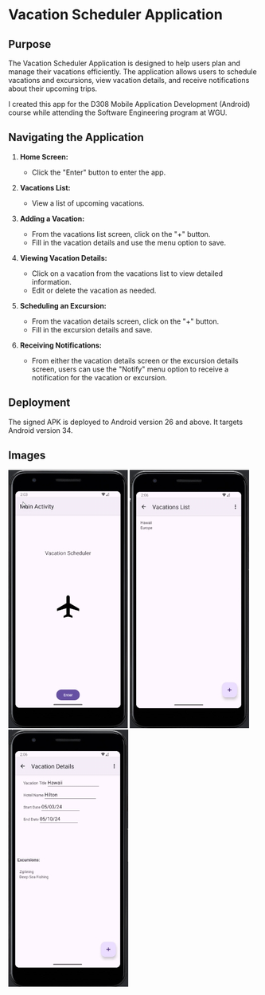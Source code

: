 # Vacation Scheduler Application

## Purpose

The Vacation Scheduler Application is designed to help users plan and manage their vacations efficiently. The application allows users to schedule vacations and excursions, view vacation details, and receive notifications about their upcoming trips.

I created this app for the D308 Mobile Application Development (Android) course while attending the Software Engineering program at WGU.

## Navigating the Application

1. **Home Screen:**
    - Click the "Enter" button to enter the app.

2. **Vacations List:**
    - View a list of upcoming vacations.
  
3. **Adding a Vacation:**
    - From the vacations list screen, click on the "+" button.
    - Fill in the vacation details and use the menu option to save.

4. **Viewing Vacation Details:**
    - Click on a vacation from the vacations list to view detailed information.
    - Edit or delete the vacation as needed.

5. **Scheduling an Excursion:**
    - From the vacation details screen, click on the "+" button.
    - Fill in the excursion details and save.

6. **Receiving Notifications:**
    - From either the vacation details screen or the excursion details screen, users can use the "Notify" menu option to receive a notification for the vacation or excursion.

## Deployment

The signed APK is deployed to Android version 26 and above. It targets Android version 34.

## Images
![Example image1](images/main.jpg)
![Example image2](images/vacationList.jpg)
![Example image3](images/vacationDetails.jpg)
